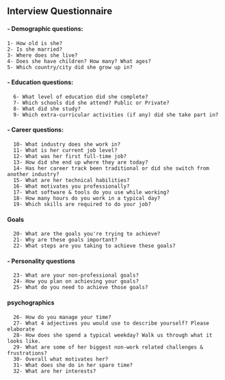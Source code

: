 ## Interview Questionnaire 

#### - Demographic questions:

    1- How old is she?
    2- Is she married?
    3- Where does she live?
    4- Does she have children? How many? What ages?
    5- Which country/city did she grow up in?

#### - Education questions:

      6- What level of education did she complete?
      7- Which schools did she attend? Public or Private?
      8- What did she study?
      9- Which extra-curricular activities (if any) did she take part in?

#### - Career questions:

      10- What industry does she work in?
      11- What is her current job level?
      12- What was her first full-time job?
      13- How did she end up where they are today?
      14- Has her career track been traditional or did she switch from another industry?
      15- What are her technical habilities?
      16- What motivates you professionally?
      17- What software & tools do you use while working?
      18- How many hours do you work in a typical day?
      19- Which skills are required to do your job?
             
#### Goals

      20- What are the goals you're trying to achieve?
      21- Why are these goals important? 
      22- What steps are you taking to achieve these goals?
      
#### - Personality questions      
      
      23- What are your non-professional goals?
      24- How you plan on achieving your goals?
      25- What do you need to achieve those goals?
    
 #### psychographics 
      26- How do you manage your time?
      27- What 4 adjectives you would use to describe yourself? Please elaborate
      28- How does she spend a typical weekday? Walk us through what it looks like.
      29- What are some of her biggest non-work related challenges & frustrations?
      30- Overall what motivates her?
      31- What does she do in her spare time?
      32- What are her interests?
    
      
